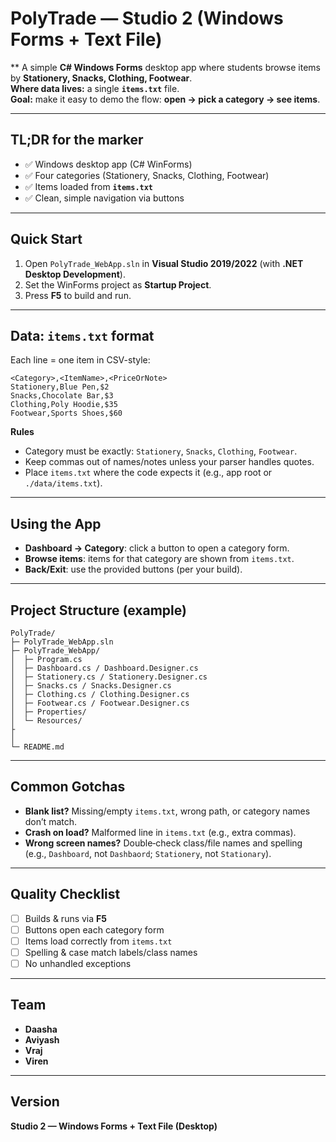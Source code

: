 # PolyTrade — Studio 2 (Windows Forms + Text File)

** A simple **C# Windows Forms** desktop app where students browse items by **Stationery, Snacks, Clothing, Footwear**.  
**Where data lives:** a single **`items.txt`** file.  
**Goal:** make it easy to demo the flow: **open → pick a category → see items**.

---

## TL;DR for the marker
- ✅ Windows desktop app (C# WinForms)  
- ✅ Four categories (Stationery, Snacks, Clothing, Footwear)  
- ✅ Items loaded from **`items.txt`**  
- ✅ Clean, simple navigation via buttons

---

## Quick Start
1. Open `PolyTrade_WebApp.sln` in **Visual Studio 2019/2022** (with **.NET Desktop Development**).
2. Set the WinForms project as **Startup Project**.
3. Press **F5** to build and run.

---

## Data: `items.txt` format
Each line = one item in CSV-style:
```
<Category>,<ItemName>,<PriceOrNote>
Stationery,Blue Pen,$2
Snacks,Chocolate Bar,$3
Clothing,Poly Hoodie,$35
Footwear,Sports Shoes,$60
```
**Rules**
- Category must be exactly: `Stationery`, `Snacks`, `Clothing`, `Footwear`.
- Keep commas out of names/notes unless your parser handles quotes.
- Place `items.txt` where the code expects it (e.g., app root or `./data/items.txt`).

---

## Using the App
- **Dashboard → Category**: click a button to open a category form.  
- **Browse items**: items for that category are shown from `items.txt`.  
- **Back/Exit**: use the provided buttons (per your build).

---

## Project Structure (example)
```
PolyTrade/
├─ PolyTrade_WebApp.sln
├─ PolyTrade_WebApp/
│  ├─ Program.cs
│  ├─ Dashboard.cs / Dashboard.Designer.cs
│  ├─ Stationery.cs / Stationery.Designer.cs
│  ├─ Snacks.cs / Snacks.Designer.cs
│  ├─ Clothing.cs / Clothing.Designer.cs
│  ├─ Footwear.cs / Footwear.Designer.cs
│  ├─ Properties/
│  └─ Resources/           
├
│             
└─ README.md
```

---

## Common Gotchas
- **Blank list?** Missing/empty `items.txt`, wrong path, or category names don’t match.  
- **Crash on load?** Malformed line in `items.txt` (e.g., extra commas).  
- **Wrong screen names?** Double‑check class/file names and spelling (e.g., `Dashboard`, not `Dashbaord`; `Stationery`, not `Stationary`).

---

## Quality Checklist
- [ ] Builds & runs via **F5**  
- [ ] Buttons open each category form  
- [ ] Items load correctly from `items.txt`  
- [ ] Spelling & case match labels/class names  
- [ ] No unhandled exceptions

---

## Team 
- **Daasha** 
- **Aviyash** 
- **Vraj** 
- **Viren**

---

## Version
**Studio 2 — Windows Forms + Text File (Desktop)**
